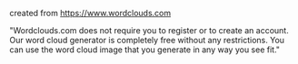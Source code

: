 created from https://www.wordclouds.com

"Wordclouds.com does not require you to register or to create an account. Our
word cloud generator is completely free without any restrictions. You can use
the word cloud image that you generate in any way you see fit."